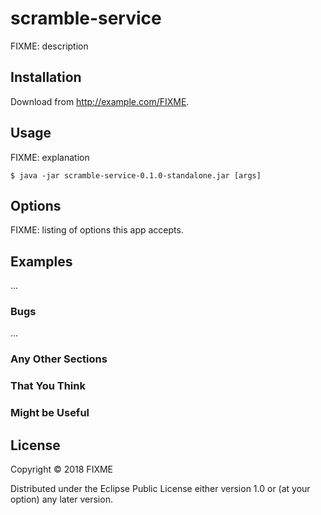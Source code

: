 # scramble-service

FIXME: description

## Installation

Download from http://example.com/FIXME.

## Usage

FIXME: explanation

    $ java -jar scramble-service-0.1.0-standalone.jar [args]

## Options

FIXME: listing of options this app accepts.

## Examples

...

### Bugs

...

### Any Other Sections
### That You Think
### Might be Useful

## License

Copyright © 2018 FIXME

Distributed under the Eclipse Public License either version 1.0 or (at
your option) any later version.
